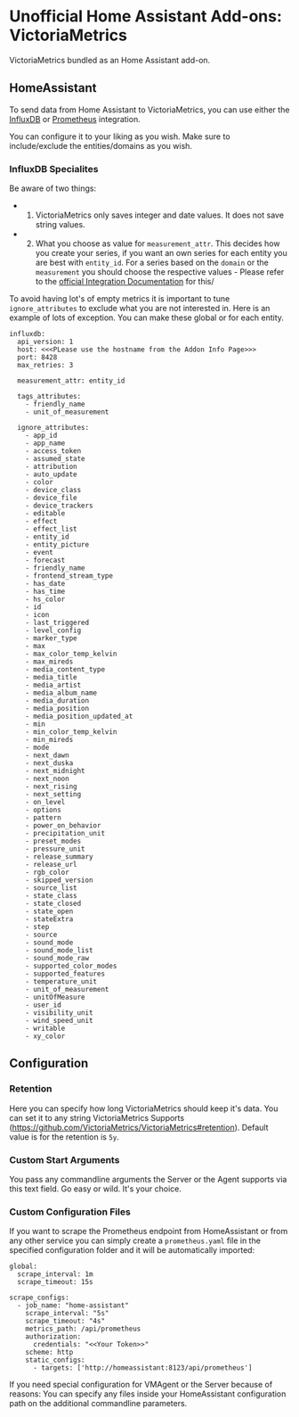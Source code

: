 # Unofficial Home Assistant Add-ons: VictoriaMetrics

VictoriaMetrics bundled as an Home Assistant add-on.

## HomeAssistant

To send data from Home Assistant to VictoriaMetrics, you can use either the [InfluxDB](https://www.home-assistant.io/integrations/influxdb/) or [Prometheus](https://www.home-assistant.io/integrations/prometheus/) integration.

You can configure it to your liking as you wish. Make sure to include/exclude the entities/domains as you wish.

### InfluxDB Specialites

Be aware of two things:

- 1.  VictoriaMetrics only saves integer and date values. It does not save string values.
- 2.  What you choose as value for `measurement_attr`. This decides how you create your series, if you want an own series for each entity you are best with `entity_id`. For a series based on the `domain` or the `measurement` you should choose the respective values - Please refer to the [official Integration Documentation](https://www.home-assistant.io/integrations/influxdb/#measurement_attr) for this/

To avoid having lot's of empty metrics it is important to tune `ignore_attributes` to exclude what you are not interested in. Here is an example of lots of exception. You can make these global or for each entity.

```
influxdb:
  api_version: 1
  host: <<<PLease use the hostname from the Addon Info Page>>>
  port: 8428
  max_retries: 3

  measurement_attr: entity_id

  tags_attributes:
    - friendly_name
    - unit_of_measurement

  ignore_attributes:
    - app_id
    - app_name
    - access_token
    - assumed_state
    - attribution
    - auto_update
    - color
    - device_class
    - device_file
    - device_trackers
    - editable
    - effect
    - effect_list
    - entity_id
    - entity_picture
    - event
    - forecast
    - friendly_name
    - frontend_stream_type
    - has_date
    - has_time
    - hs_color
    - id
    - icon
    - last_triggered
    - level_config
    - marker_type
    - max
    - max_color_temp_kelvin
    - max_mireds
    - media_content_type
    - media_title
    - media_artist
    - media_album_name
    - media_duration
    - media_position
    - media_position_updated_at
    - min
    - min_color_temp_kelvin
    - min_mireds
    - mode
    - next_dawn
    - next_duska
    - next_midnight
    - next_noon
    - next_rising
    - next_setting
    - on_level
    - options
    - pattern
    - power_on_behavior
    - precipitation_unit
    - preset_modes
    - pressure_unit
    - release_summary
    - release_url
    - rgb_color
    - skipped_version
    - source_list
    - state_class
    - state_closed
    - state_open
    - stateExtra
    - step
    - source
    - sound_mode
    - sound_mode_list
    - sound_mode_raw
    - supported_color_modes
    - supported_features
    - temperature_unit
    - unit_of_measurement
    - unitOfMeasure
    - user_id
    - visibility_unit
    - wind_speed_unit
    - writable
    - xy_color
```

## Configuration

### Retention

Here you can specify how long VictoriaMetrics should keep it's data. You can set it to any string VictoriaMetrics Supports (https://github.com/VictoriaMetrics/VictoriaMetrics#retention).
Default value is for the retention is `5y`.

### Custom Start Arguments

You pass any commandline arguments the Server or the Agent supports via this text field. Go easy or wild. It's your choice.

### Custom Configuration Files

If you want to scrape the Prometheus endpoint from HomeAssistant or from any other service you can simply create a `prometheus.yaml` file in the specified configuration folder and it will be automatically imported:

```
global:
  scrape_interval: 1m
  scrape_timeout: 15s

scrape_configs:
  - job_name: "home-assistant"
    scrape_interval: "5s"
    scrape_timeout: "4s"
    metrics_path: /api/prometheus
    authorization:
      credentials: "<<Your Token>>"
    scheme: http
    static_configs:
      - targets: ['http://homeassistant:8123/api/prometheus']
```

If you need special configuration for VMAgent or the Server because of reasons: You can specify any files inside your HomeAssistant configuration path on the additional commandline parameters.